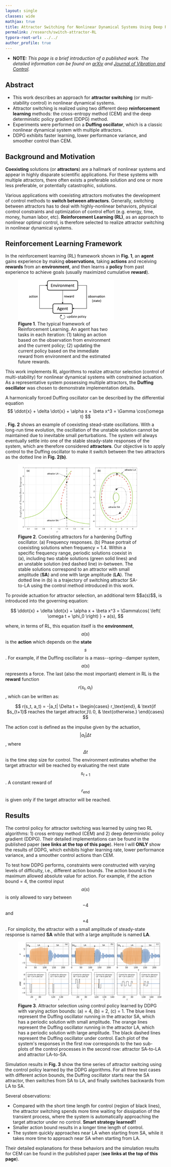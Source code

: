 ```yaml
---
layout: single
classes: wide
mathjax: true
title: Attractor Switching for Nonlinear Dynamical Systems Using Deep Reinforcement Learning
permalink: /research/switch-attractor-RL
typora-root-url: ../../
author_profile: true
---
```


* **NOTE:** *This page is a brief introduction of a published work. The detailed information can be found on [arXiv](https://arxiv.org/abs/1909.10500) and [Journal of Vibration and Control](https://journals.sagepub.com/doi/abs/10.1177/1077546320930144).*

## Abstract

* This work describes an approach for **attractor switching** (or multi-stability control) in nonlinear dynamical systems. 
* Attractor switching is realized using two different deep **reinforcement learning** methods: the cross-entropy method (CEM) and the deep deterministic policy gradient (DDPG) method. 
* Experiments were performed on a **Duffing oscillator**, which is a classic nonlinear dynamical system with multiple attractors. 
* DDPG exhibits faster learning, lower performance variance, and smoother control than CEM. 

## Background and Motivation

**Coexisting** solutions (or **attractors**) are a hallmark of nonlinear systems and appear in highly disparate scientific applications. For these systems with multiple attractors, there often exists a preferable solution and one or more less preferable, or potentially catastrophic, solutions. 

Various applications with coexisting attractors motivates the development of control methods to **switch between attractors**. Generally, switching between attractors has to deal with highly-nonlinear behaviors, physical control constraints and optimization of control effort (e.g. energy, time, money, human labor, etc). **Reinforcement Learning (RL)**, as an approach to nonlinear optimal control, is therefore selected to realize attractor switching in nonlinear dynamical systems. 

## Reinforcement Learning Framework

In the reinforcement learning (RL) framework shown in **Fig. 1**, an **agent** gains experience by making **observations**, taking **actions** and receiving **rewards** from an **environment**, and then learns a **policy** from past experience to achieve goals (usually maximized cumulative **reward**). 

<figure style="width: 60%" class="align-center">
	<a href="/assets/images/research/duffing/RL_schematic.png"><img src="/assets/images/research/duffing/RL_schematic.png"></a>
	<figcaption><b>Figure 1</b>. The typical framework of Reinforcement Learning. An agent has two tasks in each iteration: (1) taking an action based on the observation from environment and the current policy; (2) updating the current policy based on the immediate reward from environment and the estimated future rewards.</figcaption>
</figure>

This work implements RL algorithms to realize attractor selection (control of multi-stability) for nonlinear dynamical systems with constrained actuation. As a representative system possessing multiple attractors, the **Duffing oscillator** was chosen to demonstrate implementation details. 

A harmonically forced Duffing oscillator can be described by the differential equation $$ \ddot{x} + \delta \dot{x} + \alpha x + \beta x^3 = \Gamma \cos{\omega t} $$. **Fig. 2** shows an example of coexisting stead-state oscillations. With a long-run time evolution, the oscillation of the unstable solution cannot be maintained due to inevitable small perturbations. The system will always eventually settle into one of the stable steady-state responses of the system, which are therefore considered **attractors**. Our objective is to apply control to the Duffing oscillator to make it switch between the two attractors as the dotted line in **Fig. 2(b)**. 

<figure style="width: 75%" class="align-center">
	<a href="/assets/images/research/duffing/Duffing.png"><img src="/assets/images/research/duffing/Duffing.png"></a>
	<figcaption><b>Figure 2</b>. Coexisting attractors for a hardening Duffing oscillator. (a) Frequency responses. (b) Phase portrait of coexisting solutions when frequency = 1.4. Within a specific frequency range, periodic solutions coexist in (a), including two stable solutions (green solid lines) and an unstable solution (red dashed line) in-between. The stable solutions correspond to an attractor with small amplitude (<b>SA</b>) and one with large amplitude (<b>LA</b>). The dotted line in (b) is a trajectory of switching attractor SA-to-LA using the control method introduced in this work.</figcaption>
</figure>
To provide actuation for attractor selection, an additional term $$a(s)$$, is introduced into the governing equation:

$$
	\ddot{x} + \delta \dot{x} + \alpha x + \beta x^3 = \Gamma\cos{ \left( \omega t + \phi_0 \right) } + a(s),
$$

where, in terms of RL, this equation itself is the **environment**, $$a(s)$$ is the **action** which depends on the **state** $$s$$. For example, if the Duffing oscillator is a mass--spring--damper system, $$a(s)$$ represents a force. The last (also the most important) element in RL is the **reward** function $$r(s_t, a_t)$$, which can be written as:

$$
r(s_t, a_t) = -|a_t| \Delta t +
	\begin{cases}
		r_\text{end}, & \text{if $s_{t+1}$ reaches the target attractor,}\\
		0,     & \text{otherwise.}
	\end{cases}
$$

The action cost is defined as the impulse given by the actuation, $$ \lvert a_t \rvert \Delta t$$, where $$\Delta t$$ is the time step size for control. The environment estimates whether the target attractor will be reached by evaluating the next state $$s_{t+1}$$. A constant reward of $$r_\text{end}$$ is given only if the target attractor will be reached.

## Results

The control policy for attractor switching was learned by using two RL algorithms: 1) cross entropy method (CEM) and 2) deep deterministic policy gradient (DDPG). Their detailed implementations can be found in the published paper (**see links at the top of this page**). Here I will **ONLY** show the results of DDPG, which exhibits higher learning rate, lower performance variance, and a smoother control actions than CEM. 

To test how DDPG performs, constraints were constructed with varying levels of difficulty, i.e., different action bounds. The action bound is the maximum allowed absolute value for action. For example, if the action bound = 4, the control input $$a(s)$$ is only allowed to vary between $$-4$$ and $$+4$$. For simplicity, the attractor with a small amplitude of steady-state response is named **SA** while that with a large amplitude is named **LA**.

<figure style="width: 90%" class="align-center">
	<a href="/assets/images/research/duffing/DDPG.png"><img src="/assets/images/research/duffing/DDPG.png"></a>
	<figcaption><b>Figure 3</b>. Attractor selection using control policy learned by DDPG with varying action bounds: (a) = 4, (b) = 2, (c) = 1. The blue lines represent the Duffing oscillator running in the attractor SA, which has a periodic solution with small amplitude. The orange lines represent the Duffing oscillator running in the attractor LA, which has a periodic solution with large amplitude. The black dashed lines represent the Duffing oscillator under control. Each plot of the system's responses in the first row corresponds to the two sub-plots of the control processes in the second row: attractor SA-to-LA and attractor LA-to-SA. </figcaption>
</figure>

Simulation results in **Fig. 3** show the time series of attractor switcing using the control policy learned by the DDPG algorithms. For all three test cases with different action bounds, the Duffing oscillator starts near the SA attractor, then switches from SA to LA, and finally switches backwards from LA to SA.

Several observations:
* Compared with the short time length for control (region of black lines), the attractor switching spends more time waiting for dissipation of the transient process, where the system is automatically approaching the target attractor under no control. **Smart strategy learned!!**
* Smaller action bound results in a longer time length of control.
* The system quickly approaches near LA when starting from SA, while it takes more time to approach near SA when starting from LA.

Their detailed explanations for these behaviors and the simulation results for CEM can be found in the published paper (**see links at the top of this page**).





